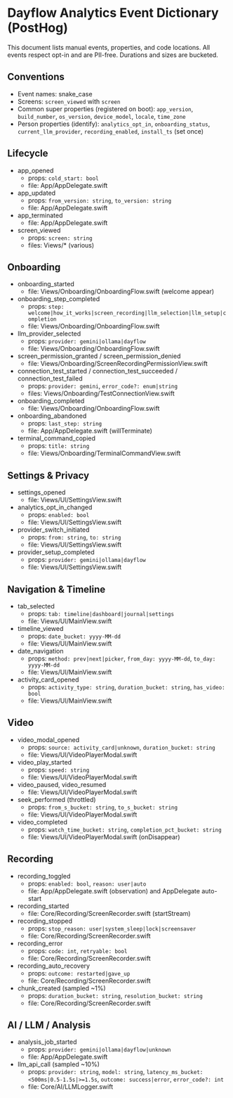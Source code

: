 # Dayflow Analytics Event Dictionary (PostHog)

This document lists manual events, properties, and code locations. All events respect opt-in and are PII-free. Durations and sizes are bucketed.

## Conventions
- Event names: snake_case
- Screens: `screen_viewed` with `screen`
- Common super properties (registered on boot): `app_version`, `build_number`, `os_version`, `device_model`, `locale`, `time_zone`
- Person properties (identify): `analytics_opt_in`, `onboarding_status`, `current_llm_provider`, `recording_enabled`, `install_ts` (set once)

## Lifecycle
- app_opened
  - props: `cold_start: bool`
  - file: App/AppDelegate.swift
- app_updated
  - props: `from_version: string`, `to_version: string`
  - file: App/AppDelegate.swift
- app_terminated
  - file: App/AppDelegate.swift
- screen_viewed
  - props: `screen: string`
  - files: Views/* (various)

## Onboarding
- onboarding_started
  - file: Views/Onboarding/OnboardingFlow.swift (welcome appear)
- onboarding_step_completed
  - props: `step: welcome|how_it_works|screen_recording|llm_selection|llm_setup|completion`
  - file: Views/Onboarding/OnboardingFlow.swift
- llm_provider_selected
  - props: `provider: gemini|ollama|dayflow`
  - file: Views/Onboarding/OnboardingFlow.swift
- screen_permission_granted / screen_permission_denied
  - file: Views/Onboarding/ScreenRecordingPermissionView.swift
- connection_test_started / connection_test_succeeded / connection_test_failed
  - props: `provider: gemini`, `error_code?: enum|string`
  - files: Views/Onboarding/TestConnectionView.swift
- onboarding_completed
  - file: Views/Onboarding/OnboardingFlow.swift
- onboarding_abandoned
  - props: `last_step: string`
  - file: App/AppDelegate.swift (willTerminate)
- terminal_command_copied
  - props: `title: string`
  - file: Views/Onboarding/TerminalCommandView.swift

## Settings & Privacy
- settings_opened
  - file: Views/UI/SettingsView.swift
- analytics_opt_in_changed
  - props: `enabled: bool`
  - file: Views/UI/SettingsView.swift
- provider_switch_initiated
  - props: `from: string`, `to: string`
  - file: Views/UI/SettingsView.swift
- provider_setup_completed
  - props: `provider: gemini|ollama|dayflow`
  - file: Views/UI/SettingsView.swift

## Navigation & Timeline
- tab_selected
  - props: `tab: timeline|dashboard|journal|settings`
  - file: Views/UI/MainView.swift
- timeline_viewed
  - props: `date_bucket: yyyy-MM-dd`
  - file: Views/UI/MainView.swift
- date_navigation
  - props: `method: prev|next|picker`, `from_day: yyyy-MM-dd`, `to_day: yyyy-MM-dd`
  - file: Views/UI/MainView.swift
- activity_card_opened
  - props: `activity_type: string`, `duration_bucket: string`, `has_video: bool`
  - file: Views/UI/MainView.swift

## Video
- video_modal_opened
  - props: `source: activity_card|unknown`, `duration_bucket: string`
  - file: Views/UI/VideoPlayerModal.swift
- video_play_started
  - props: `speed: string`
  - file: Views/UI/VideoPlayerModal.swift
- video_paused, video_resumed
  - file: Views/UI/VideoPlayerModal.swift
- seek_performed (throttled)
  - props: `from_s_bucket: string`, `to_s_bucket: string`
  - file: Views/UI/VideoPlayerModal.swift
- video_completed
  - props: `watch_time_bucket: string`, `completion_pct_bucket: string`
  - file: Views/UI/VideoPlayerModal.swift (onDisappear)

## Recording
- recording_toggled
  - props: `enabled: bool`, `reason: user|auto`
  - file: App/AppDelegate.swift (observation) and AppDelegate auto-start
- recording_started
  - file: Core/Recording/ScreenRecorder.swift (startStream)
- recording_stopped
  - props: `stop_reason: user|system_sleep|lock|screensaver`
  - file: Core/Recording/ScreenRecorder.swift
- recording_error
  - props: `code: int`, `retryable: bool`
  - file: Core/Recording/ScreenRecorder.swift
- recording_auto_recovery
  - props: `outcome: restarted|gave_up`
  - file: Core/Recording/ScreenRecorder.swift
- chunk_created (sampled ~1%)
  - props: `duration_bucket: string`, `resolution_bucket: string`
  - file: Core/Recording/ScreenRecorder.swift

## AI / LLM / Analysis
- analysis_job_started
  - props: `provider: gemini|ollama|dayflow|unknown`
  - file: App/AppDelegate.swift
- llm_api_call (sampled ~10%)
  - props: `provider: string`, `model: string`, `latency_ms_bucket: <500ms|0.5-1.5s|>=1.5s`, `outcome: success|error`, `error_code?: int`
  - file: Core/AI/LLMLogger.swift

<!-- Storage-related events intentionally removed -->
